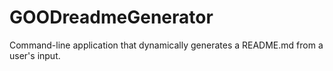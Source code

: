 # GOODreadmeGenerator
Command-line application that dynamically generates a README.md from a user's input.
